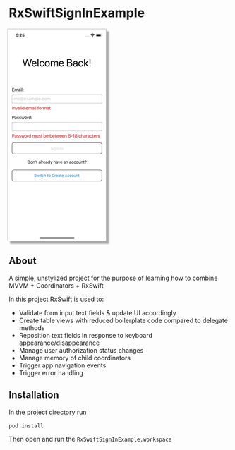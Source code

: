 # RxSwiftSignInExample

<kbd>
    <img src="Media/sign_in.gif?raw=true" style="border: 1px solid #BFBFBF; margin-left: -3px; background-color: white; box-shadow: 6px 6px 3px #aaaaaa;" alt="Sign-in Movie"> 
</kbd>

## **About**

A simple, unstylized project for the purpose of learning how to combine MVVM + Coordinators + RxSwift

In this project RxSwift is used to:

- Validate form input text fields & update UI accordingly
- Create table views with reduced boilerplate code compared to delegate methods
- Reposition text fields in response to keyboard appearance/disappearance
- Manage user authorization status changes
- Manage memory of child coordinators
- Trigger app navigation events
- Trigger error handling

## **Installation**

In the project directory run

```
pod install
```

Then open and run the `RxSwiftSignInExample.workspace`
